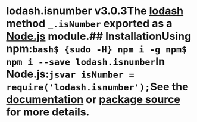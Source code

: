 # lodash.isnumber v3.0.3The [lodash](https://lodash.com/) method `_.isNumber` exported as a [Node.js](https://nodejs.org/) module.## InstallationUsing npm:```bash$ {sudo -H} npm i -g npm$ npm i --save lodash.isnumber```In Node.js:```jsvar isNumber = require('lodash.isnumber');```See the [documentation](https://lodash.com/docs#isNumber) or [package source](https://github.com/lodash/lodash/blob/3.0.3-npm-packages/lodash.isnumber) for more details.